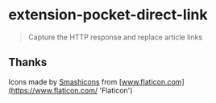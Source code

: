 # extension-pocket-direct-link

> Capture the HTTP response and replace article links

## Thanks

Icons made by [Smashicons](https://www.flaticon.com/authors/smashicons 'Smashicons') from [www.flaticon.com](https://www.flaticon.com/ 'Flaticon')
